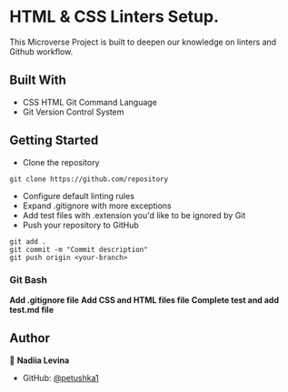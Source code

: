 # HTML & CSS Linters Setup.

This Microverse Project is built to deepen our knowledge on linters and Github workflow.


## Built With

- CSS HTML Git Command Language
- Git Version Control System


## Getting Started

- Clone the repository

```
git clone https://github.com/repository
```
- Configure default linting rules
- Expand .gitignore with more exceptions
- Add test files with .extension you'd like to be ignored by Git
- Push your repository to GitHub

```
git add .
git commit -m "Commit description"
git push origin <your-branch>
```

### Git Bash

**Add .gitignore file**
**Add CSS and HTML files file**
**Complete test and add test.md file**



## Author

👤 **Nadiia Levina**

- GitHub: [@petushka1](https://github.com/petushka1)
